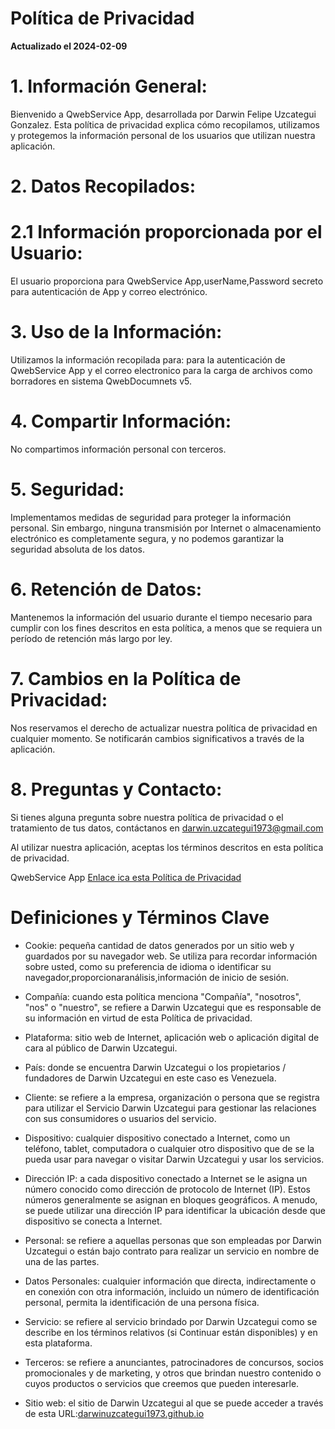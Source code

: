 # Política de Privacidad

**Actualizado el 2024-02-09**

# 1. Información General:

Bienvenido a QwebService App, desarrollada por Darwin Felipe Uzcategui Gonzalez. Esta política de privacidad explica cómo recopilamos, utilizamos y protegemos la información personal de los usuarios que utilizan nuestra aplicación.
# 2. Datos Recopilados:
# 2.1 Información proporcionada por el Usuario:

El usuario proporciona para QwebService App,userName,Password secreto para autenticación de  App y correo electrónico.

# 3. Uso de la Información:

Utilizamos la información recopilada para:
para la autenticación de QwebService App y el correo electronico para la carga de archivos como borradores en sistema QwebDocumnets v5.

# 4. Compartir Información:

No compartimos información personal con terceros.

# 5. Seguridad:

Implementamos medidas de seguridad para proteger la información personal. Sin embargo, ninguna transmisión por Internet o almacenamiento electrónico es completamente segura, y no podemos garantizar la seguridad absoluta de los datos.

# 6. Retención de Datos:

Mantenemos la información del usuario durante el tiempo necesario para cumplir con los fines descritos en esta política, a menos que se requiera un período de retención más largo por ley.

# 7. Cambios en la Política de Privacidad:

Nos reservamos el derecho de actualizar nuestra política de privacidad en cualquier momento. Se notificarán cambios significativos a través de la aplicación.

# 8. Preguntas y Contacto:

Si tienes alguna pregunta sobre nuestra política de privacidad o el tratamiento de tus datos, contáctanos en darwin.uzcategui1973@gmail.com

Al utilizar nuestra aplicación, aceptas los términos descritos en esta política de privacidad.

 QwebService App
[Enlace ica esta  Política de Privacidad](https://github.com/darwinuzcategui/qwebservice/edit/main/politica.md)

# Definiciones y Términos Clave

* Cookie: pequeña cantidad de datos generados por un sitio web y guardados por su navegador web. Se utiliza para recordar información sobre usted, como su preferencia de idioma o identificar su navegador,proporcionaranálisis,información de inicio de sesión.

* Compañía: cuando esta política menciona "Compañía", "nosotros", "nos" o "nuestro", se refiere a Darwin Uzcategui que es responsable de su información en virtud de esta Política de privacidad.

* Plataforma: sitio web de Internet, aplicación web o aplicación digital de cara al público de Darwin Uzcategui.

* País: donde se encuentra Darwin Uzcategui o los propietarios / fundadores de Darwin Uzcategui en este caso es Venezuela.

* Cliente: se refiere a la empresa, organización o persona que se registra para utilizar el Servicio Darwin Uzcategui para gestionar las relaciones con sus consumidores o usuarios del servicio.

* Dispositivo: cualquier dispositivo conectado a Internet, como un teléfono, tablet, computadora o cualquier otro dispositivo que de se la pueda usar para navegar o visitar Darwin Uzcategui y usar los servicios.

* Dirección IP: a cada dispositivo conectado a Internet se le asigna un número conocido como dirección de protocolo de Internet (IP). Estos números generalmente se asignan en bloques geográficos. A menudo, se puede utilizar una dirección IP para identificar la ubicación desde que dispositivo se conecta a Internet.

* Personal: se refiere a aquellas personas que son empleadas por Darwin Uzcategui o están bajo contrato para realizar un servicio en nombre de una de las partes.

* Datos Personales: cualquier información que directa, indirectamente o en conexión con otra información, incluido un número de identificación personal, permita la identificación de una persona física.

* Servicio: se refiere al servicio brindado por Darwin Uzcategui como se describe en los términos relativos (si Continuar están disponibles) y en esta plataforma.

* Terceros: se refiere a anunciantes, patrocinadores de concursos, socios promocionales y de marketing, y otros que brindan nuestro contenido o cuyos productos o servicios que creemos que pueden interesarle.

* Sitio web: el sitio de Darwin Uzcategui al que se puede acceder a través de esta URL:[darwinuzcategui1973.github.io](https://darwinuzcategui1973.github.io/)

